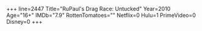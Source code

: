 +++
line=2447
Title="RuPaul's Drag Race: Untucked"
Year=2010
Age="16+"
IMDb="7.9"
RottenTomatoes=""
Netflix=0
Hulu=1
PrimeVideo=0
Disney=0
+++

